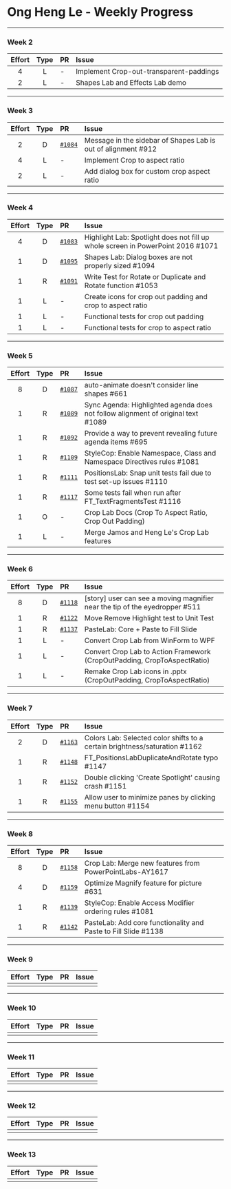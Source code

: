 # Ong Heng Le - Weekly Progress

---

### Week 2

Effort| Type | PR | Issue
:----:|:----:|:-----------|:------
4 | L | - | Implement Crop-out-transparent-paddings
2 | L | - | Shapes Lab and Effects Lab demo

---

### Week 3

Effort| Type | PR | Issue
:----:|:----:|:-----------|:------
2 | D | [`#1084`](https://github.com/PowerPointLabs/PowerPointLabs/pull/1084) | Message in the sidebar of Shapes Lab is out of alignment #912 
4 | L | - | Implement Crop to aspect ratio
2 | L | - | Add dialog box for custom crop aspect ratio

---

### Week 4

Effort| Type | PR | Issue
:----:|:----:|:-----------|:------
4 | D | [`#1083`](https://github.com/PowerPointLabs/PowerPointLabs/pull/1083) | Highlight Lab: Spotlight does not fill up whole screen in PowerPoint 2016 #1071
1 | D | [`#1095`](https://github.com/PowerPointLabs/PowerPointLabs/pull/1095) | Shapes Lab: Dialog boxes are not properly sized #1094 
1 | R | [`#1091`](https://github.com/PowerPointLabs/PowerPointLabs/pull/1091) | Write Test for Rotate or Duplicate and Rotate function #1053
1 | L | - | Create icons for crop out padding and crop to aspect ratio
1 | L | - | Functional tests for crop out padding
1 | L | - | Functional tests for crop to aspect ratio

---

### Week 5

Effort| Type | PR | Issue
:----:|:----:|:-----------|:------
8 | D | [`#1087`](https://github.com/PowerPointLabs/PowerPointLabs/pull/1087) | auto-animate doesn't consider line shapes #661
1 | R | [`#1089`](https://github.com/PowerPointLabs/PowerPointLabs/pull/1089) | Sync Agenda: Highlighted agenda does not follow alignment of original text #1089
1 | R | [`#1092`](https://github.com/PowerPointLabs/PowerPointLabs/pull/1092) | Provide a way to prevent revealing future agenda items #695
1 | R | [`#1109`](https://github.com/PowerPointLabs/PowerPointLabs/pull/1109) | StyleCop: Enable Namespace, Class and Namespace Directives rules #1081
1 | R | [`#1111`](https://github.com/PowerPointLabs/PowerPointLabs/pull/1111) | PositionsLab: Snap unit tests fail due to test set-up issues #1110
1 | R | [`#1117`](https://github.com/PowerPointLabs/PowerPointLabs/pull/1117) | Some tests fail when run after FT_TextFragmentsTest #1116
1 | O | - | Crop Lab Docs (Crop To Aspect Ratio, Crop Out Padding)
1 | L | - | Merge Jamos and Heng Le's Crop Lab features

---

### Week 6

Effort| Type | PR | Issue
:----:|:----:|:-----------|:------
8 | D | [`#1118`](https://github.com/PowerPointLabs/PowerPointLabs/pull/1118) | [story] user can see a moving magnifier near the tip of the eyedropper #511
1 | R | [`#1122`](https://github.com/PowerPointLabs/PowerPointLabs/pull/1122) | Move Remove Highlight test to Unit Test
1 | R | [`#1137`](https://github.com/PowerPointLabs/PowerPointLabs/pull/1137) | PasteLab: Core + Paste to Fill Slide
1 | L | - | Convert Crop Lab from WinForm to WPF
1 | L | - | Convert Crop Lab to Action Framework (CropOutPadding, CropToAspectRatio)
1 | L | - | Remake Crop Lab icons in .pptx (CropOutPadding, CropToAspectRatio)

---

### Week 7

Effort| Type | PR | Issue
:----:|:----:|:-----------|:------
2 | D | [`#1163`](https://github.com/PowerPointLabs/PowerPointLabs/pull/1163) | Colors Lab: Selected color shifts to a certain brightness/saturation #1162
1 | R | [`#1148`](https://github.com/PowerPointLabs/PowerPointLabs/pull/1148) | FT_PositionsLabDuplicateAndRotate typo #1147
1 | R | [`#1152`](https://github.com/PowerPointLabs/PowerPointLabs/pull/1152) | Double clicking 'Create Spotlight' causing crash #1151 
1 | R | [`#1155`](https://github.com/PowerPointLabs/PowerPointLabs/pull/1155) | Allow user to minimize panes by clicking menu button #1154

---

### Week 8

Effort| Type | PR | Issue
:----:|:----:|:-----------|:------
8 | D | [`#1158`](https://github.com/PowerPointLabs/PowerPointLabs/pull/1158) | Crop Lab: Merge new features from PowerPointLabs-AY1617
4 | D | [`#1159`](https://github.com/PowerPointLabs/PowerPointLabs/pull/1159) | Optimize Magnify feature for picture #631
1 | R | [`#1139`](https://github.com/PowerPointLabs/PowerPointLabs/pull/1139) | StyleCop: Enable Access Modifier ordering rules #1081 
1 | R | [`#1142`](https://github.com/PowerPointLabs/PowerPointLabs/pull/1142) | PasteLab: Add core functionality and Paste to Fill Slide #1138

---

### Week 9

Effort| Type | PR | Issue
:----:|:----:|:-----------|:------
 |  |  | 

---

### Week 10

Effort| Type | PR | Issue
:----:|:----:|:-----------|:------
 |  |  | 

---

### Week 11

Effort| Type | PR | Issue
:----:|:----:|:-----------|:------
 |  |  | 

---

### Week 12

Effort| Type | PR | Issue
:----:|:----:|:-----------|:------
 |  |  | 

---

### Week 13

Effort| Type | PR | Issue
:----:|:----:|:-----------|:------
 |  |  | 
